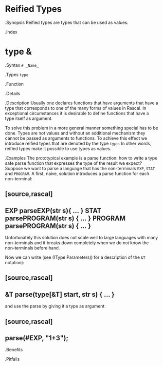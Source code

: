 # Reified Types

.Synopsis
Reified types are types that can be used as values.

.Index
# type &

.Syntax
`# _Name_`

.Types
`type`

.Function

.Details

.Description
Usually one declares functions that have arguments that have a type that corresponds to one of the many forms of values in Rascal.
In exceptional circumstances it is desirable to define functions that have a type itself as argument. 

To solve this problem in a more general manner something special has to be done. 
Types are not values and without an additional mechanism they cannot be passed as arguments to functions. 
To achieve this effect we introduce reified types that are denoted by the type `type`. 
In other words, reified types make it possible to use types as values.

.Examples
The prototypical example is a parse function: how to write a type safe parse function that expresses the type of the result we expect?
Suppose we want to parse a language that has the non-terminals `EXP`, `STAT` and `PROGRAM`.
A first, naive, solution introduces a parse function for each non-terminal:

[source,rascal]
----
EXP parseEXP(str s){ ... }
STAT parsePROGRAM(str s) { ... }
PROGRAM parsePROGRAM(str s) { ... }
----
Unfortunately this solution does not scale well to large languages with many non-terminals and it breaks down completely 
when we do not know the non-terminals before hand.

Now we can write (see ((Type Parameters)) for a description of the `&T` notation):

[source,rascal]
----
&T parse(type[&T] start, str s) { ... }
----
and use the parse by giving it a type as argument:

[source,rascal]
----
parse(#EXP, "1+3");
----

.Benefits

.Pitfalls

